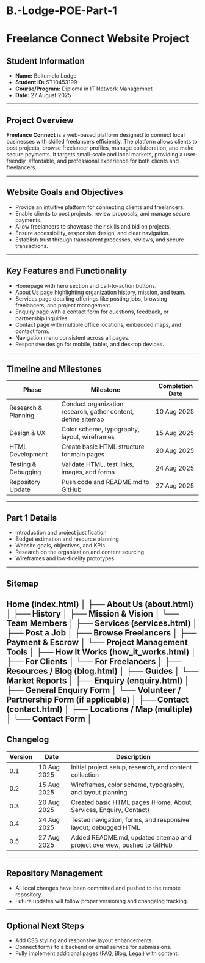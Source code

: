 # B.-Lodge-POE-Part-1
# Freelance Connect Website Project

## Student Information
- **Name:** Boitumelo Lodge  
- **Student ID:** ST10453199  
- **Course/Program:** Diploma in IT Network Managemnet  
- **Date:** 27 August 2025  

---

## Project Overview
**Freelance Connect** is a web-based platform designed to connect local businesses with skilled freelancers efficiently. The platform allows clients to post projects, browse freelancer profiles, manage collaboration, and make secure payments. It targets small-scale and local markets, providing a user-friendly, affordable, and professional experience for both clients and freelancers.

---

## Website Goals and Objectives
- Provide an intuitive platform for connecting clients and freelancers.
- Enable clients to post projects, review proposals, and manage secure payments.
- Allow freelancers to showcase their skills and bid on projects.
- Ensure accessibility, responsive design, and clear navigation.
- Establish trust through transparent processes, reviews, and secure transactions.

---

## Key Features and Functionality
- Homepage with hero section and call-to-action buttons.
- About Us page highlighting organization history, mission, and team.
- Services page detailing offerings like posting jobs, browsing freelancers, and project management.
- Enquiry page with a contact form for questions, feedback, or partnership inquiries.
- Contact page with multiple office locations, embedded maps, and contact form.
- Navigation menu consistent across all pages.
- Responsive design for mobile, tablet, and desktop devices.

---

## Timeline and Milestones
| Phase | Milestone | Completion Date |
|-------|-----------|----------------|
| Research & Planning | Conduct organization research, gather content, define sitemap | 10 Aug 2025 |
| Design & UX | Color scheme, typography, layout, wireframes | 15 Aug 2025 |
| HTML Development | Create basic HTML structure for main pages | 20 Aug 2025 |
| Testing & Debugging | Validate HTML, test links, images, and forms | 24 Aug 2025 |
| Repository Update | Push code and README.md to GitHub | 27 Aug 2025 |

---

## Part 1 Details
- Introduction and project justification  
- Budget estimation and resource planning  
- Website goals, objectives, and KPIs  
- Research on the organization and content sourcing  
- Wireframes and low-fidelity prototypes  

---

## Sitemap
Home (index.html)
│
├── About Us (about.html)
│   ├── History
│   ├── Mission & Vision
│   └── Team Members
│
├── Services (services.html)
│   ├── Post a Job
│   ├── Browse Freelancers
│   ├── Payment & Escrow
│   └── Project Management Tools
│
├── How It Works (how_it_works.html)
│   ├── For Clients
│   └── For Freelancers
│
├── Resources / Blog (blog.html)
│   ├── Guides
│   └── Market Reports
│
├── Enquiry (enquiry.html)
│   ├── General Enquiry Form
│   └── Volunteer / Partnership Form (if applicable)
│
├── Contact (contact.html)
│   ├── Locations / Map (multiple)
│   └── Contact Form
│
---

## Changelog
| Version | Date | Description |
|---------|------|-------------|
| 0.1 | 10 Aug 2025 | Initial project setup, research, and content collection |
| 0.2 | 15 Aug 2025 | Wireframes, color scheme, typography, and layout planning |
| 0.3 | 20 Aug 2025 | Created basic HTML pages (Home, About, Services, Enquiry, Contact) |
| 0.4 | 24 Aug 2025 | Tested navigation, forms, and responsive layout; debugged HTML |
| 0.5 | 27 Aug 2025 | Added README.md, updated sitemap and project overview, pushed to GitHub |

---

## Repository Management
- All local changes have been committed and pushed to the remote repository.  
- Future updates will follow proper versioning and changelog tracking.

---

## Optional Next Steps
- Add CSS styling and responsive layout enhancements.  
- Connect forms to a backend or email service for submissions.  
- Fully implement additional pages (FAQ, Blog, Legal) with content.

